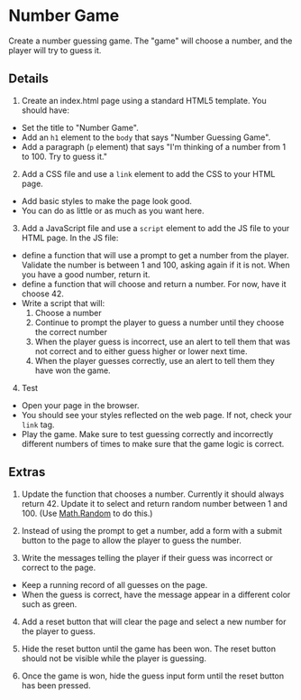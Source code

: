 # Number Game
Create a number guessing game.  The "game" will choose a number, and the player will try to guess it.

## Details

1. Create an index.html page using a standard HTML5 template. You should have:
  - Set the title to "Number Game".
  - Add an `h1` element to the `body` that says "Number Guessing Game".
  - Add a paragraph (`p` element) that says "I'm thinking of a number from 1 to 100. Try to guess it."

2. Add a CSS file and use a `link` element to add the CSS to your HTML page.  
  - Add basic styles to make the page look good.
  - You can do as little or as much as you want here.

3. Add a JavaScript file and use a `script` element to add the JS file to your HTML page. In the JS file:
  - define a function that will use a prompt to get a number from the player. Validate the number is between 1 and 100, asking again if it is not. When you have a good number, return it.
  - define a function that will choose and return a number.  For now, have it choose 42.
  - Write a script that will:
    1. Choose a number
    2. Continue to prompt the player to guess a number until they choose the correct number
    3. When the player guess is incorrect, use an alert to tell them that was not correct and to either guess higher or lower next time.
    4. When the player guesses correctly, use an alert to tell them they have won the game.

4. Test
  - Open your page in the browser.  
  - You should see your styles reflected on the web page. If not, check your `link` tag.
  - Play the game.  Make sure to test guessing correctly and incorrectly different numbers of times to make sure that the game logic is correct.

## Extras
1. Update the function that chooses a number. Currently it should always return 42. Update it to select and return random number between 1 and 100.  (Use [Math.Random](https://www.w3schools.com/js/js_random.asp) to do this.)

2. Instead of using the prompt to get a number, add a form with a submit button to the page to allow the player to guess the number.

3. Write the messages telling the player if their guess was incorrect or correct to the page.
  - Keep a running record of all guesses on the page.
  - When the guess is correct, have the message appear in a different color such as green.

4. Add a reset button that will clear the page and select a new number for the player to guess.

5. Hide the reset button until the game has been won.  The reset button should not be visible while the player is guessing.

6. Once the game is won, hide the guess input form until the reset button has been pressed.
